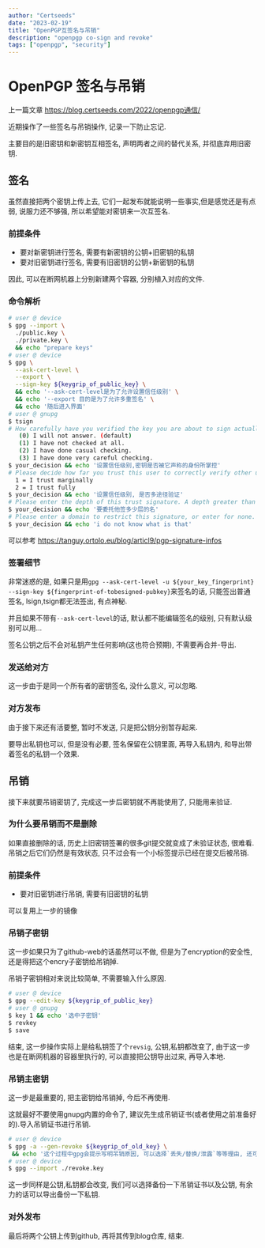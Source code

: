```yaml
---
author: "Certseeds"
date: "2023-02-19"
title: "OpenPGP互签名与吊销"
description: "openpgp co-sign and revoke"
tags: ["openpgp", "security"]
---
```


# OpenPGP 签名与吊销

上一篇文章 <https://blog.certseeds.com/2022/openpgp通信/>

近期操作了一些签名与吊销操作, 记录一下防止忘记.

主要目的是旧密钥和新密钥互相签名, 声明两者之间的替代关系, 并彻底弃用旧密钥.

## 签名

虽然直接把两个密钥上传上去, 它们一起发布就能说明一些事实,但是感觉还是有点弱, 说服力还不够强, 所以希望能对密钥来一次互签名.

### 前提条件

+ 要对新密钥进行签名, 需要有新密钥的公钥+旧密钥的私钥
+ 要对旧密钥进行签名, 需要有旧密钥的公钥+新密钥的私钥

因此, 可以在断网机器上分别新建两个容器, 分别植入对应的文件.

### 命令解析

``` bash
# user @ device
$ gpg --import \
  ./public.key \
  ./private.key \
  && echo "prepare keys"
# user @ device
$ gpg \
  --ask-cert-level \
  --export \
  --sign-key ${keygrip_of_public_key} \
  && echo '--ask-cert-level是为了允许设置信任级别' \
  && echo '--export 目的是为了允许多重签名' \
  && echo '随后进入界面'
# user @ gnupg
$ tsign
# How carefully have you verified the key you are about to sign actually belongs to the person named above?  If you don't know what to answer, enter "0".
   (0) I will not answer. (default)
   (1) I have not checked at all.
   (2) I have done casual checking.
   (3) I have done very careful checking.
$ your_decision && echo '设置信任级别,密钥是否被它声称的身份所掌控'
# Please decide how far you trust this user to correctly verify other users' keys (by looking at passports, checking fingerprints from different sources, etc.)
  1 = I trust marginally
  2 = I trust fully
$ your_decision && echo '设置信任级别, 是否多途径验证'
# Please enter the depth of this trust signature. A depth greater than 1 allows the key you are signing to make trust signatures on your behalf.
$ your_decision && echo '要委托他签多少层的名'
# Please enter a domain to restrict this signature, or enter for none. Your selection?
$ your_decision && echo 'i do not know what is that'
```

可以参考 <https://tanguy.ortolo.eu/blog/articl9/pgp-signature-infos>

### 签署细节

非常迷惑的是, 如果只是用`gpg --ask-cert-level -u ${your_key_fingerprint} --sign-key ${fingerprint-of-tobesigned-pubkey}`来签名的话, 只能签出普通签名, lsign,tsign都无法签出, 有点神秘.

并且如果不带有`--ask-cert-level`的话, 默认都不能编辑签名的级别, 只有默认级别可以用...

签名公钥之后不会对私钥产生任何影响(这也符合预期), 不需要再合并-导出.

### 发送给对方

这一步由于是同一个所有者的密钥签名, 没什么意义, 可以忽略.

### 对方发布

由于接下来还有活要整, 暂时不发送, 只是把公钥分别暂存起来.

要导出私钥也可以, 但是没有必要, 签名保留在公钥里面, 再导入私钥内, 和导出带着签名的私钥一个效果.

## 吊销

接下来就要吊销密钥了, 完成这一步后密钥就不再能使用了, 只能用来验证.

### 为什么要吊销而不是删除

如果直接删除的话, 历史上旧密钥签署的很多git提交就变成了未验证状态, 很难看. 吊销之后它们仍然是有效状态, 只不过会有一个小标签提示已经在提交后被吊销.

### 前提条件

+ 要对旧密钥进行吊销, 需要有旧密钥的私钥

可以复用上一步的镜像

### 吊销子密钥

这一步如果只为了github-web的话虽然可以不做, 但是为了encryption的安全性, 还是得把这个encry子密钥给吊销掉.

吊销子密钥相对来说比较简单, 不需要输入什么原因.

``` bash
# user @ device
$ gpg --edit-key ${keygrip_of_public_key}
# user @ gnupg
$ key 1 && echo '选中子密钥'
$ revkey
$ save
```

结束, 这一步操作实际上是给私钥签了个`revsig`, 公钥,私钥都改变了, 由于这一步也是在断网机器的容器里执行的, 可以直接把公钥导出过来, 再导入本地.

### 吊销主密钥

这一步是最重要的, 把主密钥给吊销掉, 今后不再使用.

这就最好不要使用gnupg内置的命令了, 建议先生成吊销证书(或者使用之前准备好的).导入吊销证书进行吊销.

``` bash
# user @ device
$ gpg -a --gen-revoke ${keygrip_of_old_key} \
 && echo '这个过程中gpg会提示写明吊销原因, 可以选择`丢失/替换/泄露`等等理由, 还可以添加几行注释进去.'
# user @ device
$ gpg --import ./revoke.key
```

这一步同样是公钥,私钥都会改变, 我们可以选择备份一下吊销证书以及公钥, 有余力的话可以导出备份一下私钥.

### 对外发布

最后将两个公钥上传到github, 再将其传到blog仓库, 结束.


